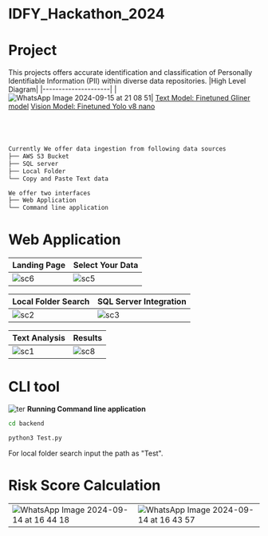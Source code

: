 # IDFY_Hackathon_2024
# Project
This projects offers accurate identification and classification of Personally Identifiable Information (PII) within diverse data repositories.
|High Level Diagram|
|---------------------|
| ![WhatsApp Image 2024-09-15 at 21 08 51](https://github.com/user-attachments/assets/661f1ba8-9161-42fe-a5ff-dba105126b0e)|
[Text Model: Finetuned Gliner model](https://aclanthology.org/2024.naacl-long.300.pdf)
[Vision Model: Finetuned Yolo v8 nano](https://docs.ultralytics.com/modes/train/)
```bash




Currently We offer data ingestion from following data sources
├── AWS S3 Bucket  
├── SQL server
├── Local Folder
└── Copy and Paste Text data

We offer two interfaces
├── Web Application  
└── Command line application
```




# Web Application


|Landing Page|Select Your Data|
|---------------------|---------------------|
| ![sc6](https://github.com/user-attachments/assets/6e94b1c8-c455-42ea-9373-df131223480f)|![sc5](https://github.com/user-attachments/assets/92d2d028-8ba0-425e-aea1-ffaacec31d66)|

|Local Folder Search|SQL Server Integration|
|---------------------|---------------------|
|![sc2](https://github.com/user-attachments/assets/d63ac5cb-de90-4eb4-a9e7-8cef59c64033)|![sc3](https://github.com/user-attachments/assets/9843ff20-e8fd-4c16-adc9-9ddcffade007)|

|Text Analysis|Results|
|---------------------|---------------------|
|![sc1](https://github.com/user-attachments/assets/5fb4c311-f0d7-461a-914a-3d4bec1ee3b4)|![sc8](https://github.com/user-attachments/assets/fc30642b-18de-4a31-b388-feb455208caa)|

# CLI tool
![ter](https://github.com/user-attachments/assets/a73fa89f-ea80-4510-b4ac-1e7f94ad35f2)
**Running Command line application**
```bash
cd backend
```
```bash
python3 Test.py
```
For local folder search input the path as "Test".

# Risk Score Calculation
|||
|---------------------|---------------------|
|![WhatsApp Image 2024-09-14 at 16 44 18](https://github.com/user-attachments/assets/3ec975eb-deb1-49d3-bc01-5455f2e31e2f)|![WhatsApp Image 2024-09-14 at 16 43 57](https://github.com/user-attachments/assets/c2e6a4ae-ef66-4ba2-a7b0-dbaacf0f1b53)|









